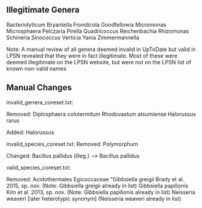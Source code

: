 ## Illegitimate Genera

Bacteriolyticum
Bryantella
Frondicola
Goodfellowia
Micromonas
Microsphaera
Pelczaria
Pirella
Quadricoccus
Reichenbachia
Rhizomonas
Schineria
Sinococcus
Verticia
Yania
Zimmermannella

Note: A manual review of all genera deemed invalid in UpToDate but valid in LPSN revealed that they were in fact illegitimate. Most of these were deemed illegitimate on the LPSN website, but were not on the LPSN list of known non-valid names


## Manual Changes

invalid_genera_coreset.txt:

Removed:
Diplosphaera colotermitum
Rhodovastum atsumiense
Halorussus rarus

Added:
Halorussus

invalid_species_coreset.txt:
Removed: Polymorphum

Changed: 
Bacillus pallidus (illeg.) --> Bacillus pallidus

valid_species_coreset.txt:

Removed:
Acidothermales
Egicoccaceae
"Gibbsiella greigii Brady et al. 2015, sp. nov. (Note: Gibbsiella greigii already in list)
Gibbsiella papilionis Kim et al. 2013, sp. nov. (Note: Gibbsiella papilionis already in list)
Neisseria weaveri \[later heterotypic synonym\] (Neisseria weaveri already in list)
